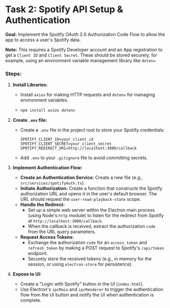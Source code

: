 
# Task 2: Spotify API Setup & Authentication

**Goal:** Implement the Spotify OAuth 2.0 Authorization Code Flow to allow the app to access a user's Spotify data.

**Note:** This requires a Spotify Developer account and an App registration to get a `Client ID` and `Client Secret`. These should be stored securely, for example, using an environment variable management library like `dotenv`.

### Steps:

1.  **Install Libraries:**
    *   Install `axios` for making HTTP requests and `dotenv` for managing environment variables.
    *   ```bash
        npm install axios dotenv
        ```

2.  **Create `.env` file:**
    *   Create a `.env` file in the project root to store your Spotify credentials:
        ```
        SPOTIFY_CLIENT_ID=your_client_id
        SPOTIFY_CLIENT_SECRET=your_client_secret
        SPOTIFY_REDIRECT_URI=http://localhost:3000/callback
        ```
    *   Add `.env` to your `.gitignore` file to avoid committing secrets.

3.  **Implement Authentication Flow:**
    *   **Create an Authentication Service:** Create a new file (e.g., `src/services/spotifyAuth.ts`).
    *   **Initiate Authorization:** Create a function that constructs the Spotify authorization URL and opens it in the user's default browser. The URL should request the `user-read-playback-state` scope.
    *   **Handle the Redirect:**
        *   Set up a simple web server within the Electron main process (using Node's `http` module) to listen for the redirect from Spotify at `http://localhost:3000/callback`.
        *   When the callback is received, extract the authorization `code` from the URL query parameters.
    *   **Request Access Tokens:**
        *   Exchange the authorization `code` for an `access_token` and `refresh_token` by making a POST request to Spotify's `/api/token` endpoint.
        *   Securely store the received tokens (e.g., in memory for the session, or using `electron-store` for persistence).

4.  **Expose to UI:**
    *   Create a "Login with Spotify" button in the UI (`index.html`).
    *   Use Electron's `ipcMain` and `ipcRenderer` to trigger the authentication flow from the UI button and notify the UI when authentication is complete.
